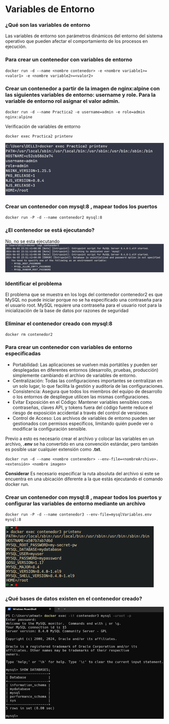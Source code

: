 # Variables de Entorno
### ¿Qué son las variables de entorno
Las variables de entorno son parámetros dinámicos del entorno del sistema operativo que pueden afectar el comportamiento de los procesos en ejecución.

### Para crear un contenedor con variables de entorno

```
docker run -d --name <nombre contenedor> -e <nombre variable1>=<valor1> -e <nombre variable2>=<valor2>
```

### Crear un contenedor a partir de la imagen de nginx:alpine con las siguientes variables de entorno: username y role. Para la variable de entorno rol asignar el valor admin.

```
docker run -d --name Practica2 -e username=admin -e role=admin nginx:alpine
```
Verificación de variables de entorno
```
docker exec Practica2 printenv
```
![Imagen](imagenes/cap5-variables.png)

### Crear un contenedor con mysql:8 , mapear todos los puertos
```
docker run -P -d --name contenedor2 mysql:8
```

### ¿El contenedor se está ejecutando?
No, no se esta ejecutando
![Imagen](imagenes/cap6-logs.png)

### Identificar el problema
El problema que se muestra en los logs del contenedor contenedor2 es que MySQL no puede iniciar porque no se ha especificado una contraseña para el usuario root. MySQL requiere una contraseña para el usuario root para la inicialización de la base de datos por razones de seguridad

### Eliminar el contenedor creado con mysql:8 
```
docker rm contenedor2
```

### Para crear un contenedor con variables de entorno especificadas
- Portabilidad: Las aplicaciones se vuelven más portátiles y pueden ser desplegadas en diferentes entornos (desarrollo, pruebas, producción) simplemente cambiando el archivo de variables de entorno.
- Centralización: Todas las configuraciones importantes se centralizan en un solo lugar, lo que facilita la gestión y auditoría de las configuraciones.
- Consistencia: Asegura que todos los miembros del equipo de desarrollo o los entornos de despliegue utilicen las mismas configuraciones.
- Evitar Exposición en el Código: Mantener variables sensibles como contraseñas, claves API, y tokens fuera del código fuente reduce el riesgo de exposición accidental a través del control de versiones.
- Control de Acceso: Los archivos de variables de entorno pueden ser gestionados con permisos específicos, limitando quién puede ver o modificar la configuración sensible.

Previo a esto es necesario crear el archivo y colocar las variables en un archivo, **.env** se ha convertido en una convención estándar, pero también es posible usar cualquier extensión como **.txt**.
```
docker run -d --name <nombre contenedor> --env-file=<nombreArchivo>.<extensión> <nombre imagen>
```
**Considerar**
Es necesario especificar la ruta absoluta del archivo si este se encuentra en una ubicación diferente a la que estás ejecutando el comando docker run.

### Crear un contenedor con mysql:8 , mapear todos los puertos y configurar las variables de entorno mediante un archivo
```
docker run -P -d --name contenedor3 --env-file=mysqlVariables.env mysql:8
```

![Imagen](imagenes/cap7-contSQL.png)

### ¿Qué bases de datos existen en el contenedor creado?
![Imagen](imagenes/cap8-bd.png)
